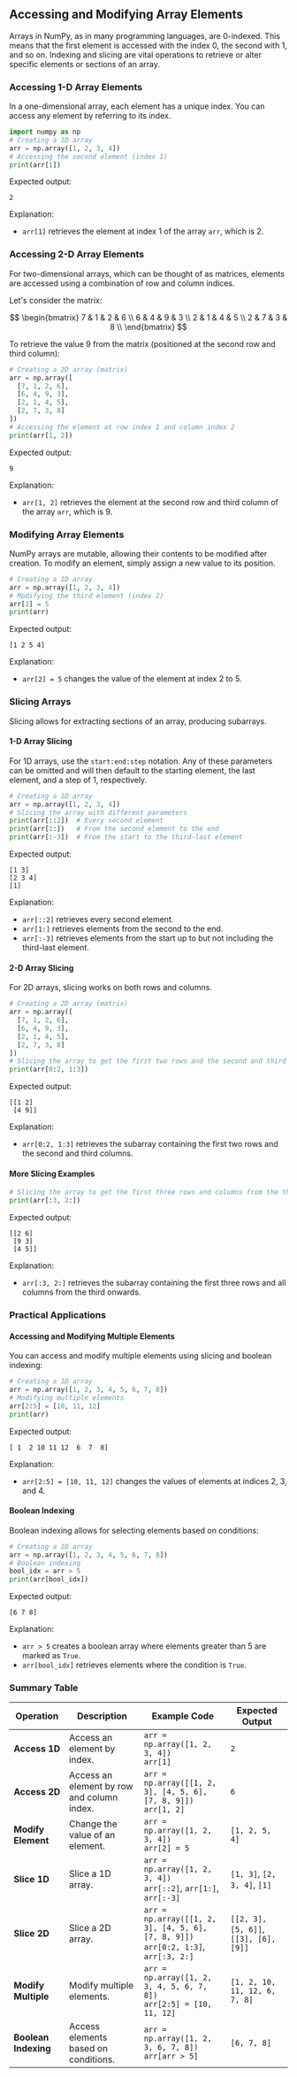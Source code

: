 ## Accessing and Modifying Array Elements

Arrays in NumPy, as in many programming languages, are 0-indexed. This means that the first element is accessed with the index 0, the second with 1, and so on. Indexing and slicing are vital operations to retrieve or alter specific elements or sections of an array.

### Accessing 1-D Array Elements

In a one-dimensional array, each element has a unique index. You can access any element by referring to its index.

```python
import numpy as np
# Creating a 1D array
arr = np.array([1, 2, 3, 4])
# Accessing the second element (index 1)
print(arr[1])
```

Expected output:

```
2
```

Explanation:
- `arr[1]` retrieves the element at index 1 of the array `arr`, which is 2.

### Accessing 2-D Array Elements

For two-dimensional arrays, which can be thought of as matrices, elements are accessed using a combination of row and column indices.

Let's consider the matrix:

$$
\begin{bmatrix}
7 &  1 & 2 &  6 \\
6 &  4 & 9 &  3 \\
2 &  1 & 4 &  5 \\
2 &  7 & 3 &  8 \\
\end{bmatrix}
$$

To retrieve the value 9 from the matrix (positioned at the second row and third column):

```python
# Creating a 2D array (matrix)
arr = np.array([
  [7, 1, 2, 6], 
  [6, 4, 9, 3], 
  [2, 1, 4, 5], 
  [2, 7, 3, 8]
])
# Accessing the element at row index 1 and column index 2
print(arr[1, 2])
```

Expected output:

```
9
```

Explanation:
- `arr[1, 2]` retrieves the element at the second row and third column of the array `arr`, which is 9.

### Modifying Array Elements

NumPy arrays are mutable, allowing their contents to be modified after creation. To modify an element, simply assign a new value to its position.

```python
# Creating a 1D array
arr = np.array([1, 2, 3, 4])
# Modifying the third element (index 2)
arr[2] = 5
print(arr)
```

Expected output:

```
[1 2 5 4]
```

Explanation:
- `arr[2] = 5` changes the value of the element at index 2 to 5.

### Slicing Arrays

Slicing allows for extracting sections of an array, producing subarrays.

#### 1-D Array Slicing

For 1D arrays, use the `start:end:step` notation. Any of these parameters can be omitted and will then default to the starting element, the last element, and a step of 1, respectively.

```python
# Creating a 1D array
arr = np.array([1, 2, 3, 4])
# Slicing the array with different parameters
print(arr[::2])  # Every second element
print(arr[1:])   # From the second element to the end
print(arr[:-3])  # From the start to the third-last element
```

Expected output:

```
[1 3]
[2 3 4]
[1]
```

Explanation:
- `arr[::2]` retrieves every second element.
- `arr[1:]` retrieves elements from the second to the end.
- `arr[:-3]` retrieves elements from the start up to but not including the third-last element.

#### 2-D Array Slicing

For 2D arrays, slicing works on both rows and columns.

```python
# Creating a 2D array (matrix)
arr = np.array([
  [7, 1, 2, 6], 
  [6, 4, 9, 3], 
  [2, 1, 4, 5], 
  [2, 7, 3, 8]
])
# Slicing the array to get the first two rows and the second and third columns
print(arr[0:2, 1:3])
```

Expected output:

```
[[1 2]
 [4 9]]
```

Explanation:
- `arr[0:2, 1:3]` retrieves the subarray containing the first two rows and the second and third columns.

#### More Slicing Examples

```python
# Slicing the array to get the first three rows and columns from the third onwards
print(arr[:3, 2:])
```

Expected output:

```
[[2 6]
 [9 3]
 [4 5]]
```

Explanation:
- `arr[:3, 2:]` retrieves the subarray containing the first three rows and all columns from the third onwards.

### Practical Applications

#### Accessing and Modifying Multiple Elements

You can access and modify multiple elements using slicing and boolean indexing:

```python
# Creating a 1D array
arr = np.array([1, 2, 3, 4, 5, 6, 7, 8])
# Modifying multiple elements
arr[2:5] = [10, 11, 12]
print(arr)
```

Expected output:

```
[ 1  2 10 11 12  6  7  8]
```

Explanation:
- `arr[2:5] = [10, 11, 12]` changes the values of elements at indices 2, 3, and 4.

#### Boolean Indexing

Boolean indexing allows for selecting elements based on conditions:

```python
# Creating a 1D array
arr = np.array([1, 2, 3, 4, 5, 6, 7, 8])
# Boolean indexing
bool_idx = arr > 5
print(arr[bool_idx])
```

Expected output:

```
[6 7 8]
```

Explanation:
- `arr > 5` creates a boolean array where elements greater than 5 are marked as `True`.
- `arr[bool_idx]` retrieves elements where the condition is `True`.

### Summary Table

| Operation               | Description                               | Example Code                                     | Expected Output                       |
|-------------------------|-------------------------------------------|-------------------------------------------------|--------------------------------------|
| **Access 1D**           | Access an element by index.               | `arr = np.array([1, 2, 3, 4])`<br>`arr[1]`      | `2`                                  |
| **Access 2D**           | Access an element by row and column index.| `arr = np.array([[1, 2, 3], [4, 5, 6], [7, 8, 9]])`<br>`arr[1, 2]` | `6`                                  |
| **Modify Element**      | Change the value of an element.           | `arr = np.array([1, 2, 3, 4])`<br>`arr[2] = 5`  | `[1, 2, 5, 4]`                       |
| **Slice 1D**            | Slice a 1D array.                         | `arr = np.array([1, 2, 3, 4])`<br>`arr[::2]`, `arr[1:]`, `arr[:-3]` | `[1, 3]`, `[2, 3, 4]`, `[1]`         |
| **Slice 2D**            | Slice a 2D array.                         | `arr = np.array([[1, 2, 3], [4, 5, 6], [7, 8, 9]])`<br>`arr[0:2, 1:3]`, `arr[:3, 2:]` | `[[2, 3], [5, 6]]`, `[[3], [6], [9]]` |
| **Modify Multiple**     | Modify multiple elements.                 | `arr = np.array([1, 2, 3, 4, 5, 6, 7, 8])`<br>`arr[2:5] = [10, 11, 12]` | `[1, 2, 10, 11, 12, 6, 7, 8]`        |
| **Boolean Indexing**    | Access elements based on conditions.      | `arr = np.array([1, 2, 3, 6, 7, 8])`<br>`arr[arr > 5]` | `[6, 7, 8]`                           |

